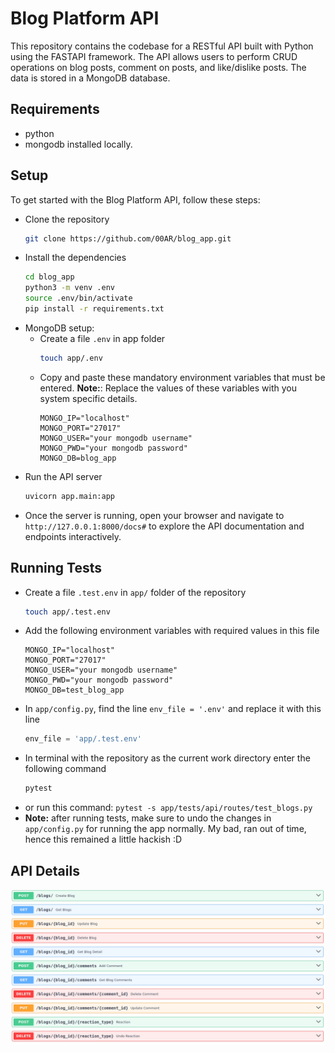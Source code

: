 # Blog Platform API
This repository contains the codebase for a RESTful API built with Python using the FASTAPI framework. The API allows users to perform CRUD operations on blog posts, comment on posts, and like/dislike posts. The data is stored in a MongoDB database.

## Requirements
- python
- mongodb installed locally.

## Setup
To get started with the Blog Platform API, follow these steps:
- Clone the repository
    ```bash 
    git clone https://github.com/00AR/blog_app.git
    ```
- Install the dependencies
    ```bash 
    cd blog_app
    python3 -m venv .env
    source .env/bin/activate
    pip install -r requirements.txt
    ```
- MongoDB setup: 
    - Create a file `.env` in app folder
        ```bash
        touch app/.env
        ```
    - Copy and paste these mandatory environment variables that must be entered. **Note:**: Replace the values of these variables with you system specific details. 
        ```
        MONGO_IP="localhost"
        MONGO_PORT="27017"
        MONGO_USER="your mongodb username"
        MONGO_PWD="your mongodb password"
        MONGO_DB=blog_app
        ```
- Run the API server
    ```bash
    uvicorn app.main:app
    ```
- Once the server is running, open your browser and navigate to `http://127.0.0.1:8000/docs#` to explore the API documentation and endpoints interactively.

## Running Tests
- Create a file `.test.env` in `app/` folder of the repository
    ```bash
    touch app/.test.env
    ```
- Add the following environment variables with required values in this file
    ```
    MONGO_IP="localhost"
    MONGO_PORT="27017"
    MONGO_USER="your mongodb username"
    MONGO_PWD="your mongodb password"
    MONGO_DB=test_blog_app
    ```
- In `app/config.py`, find the line `env_file = '.env'` and replace it with this line 
    ```py
    env_file = 'app/.test.env'
    ```
- In terminal with the repository as the current work directory enter the following command
    ```bash
    pytest
    ```
- or run this command: `pytest -s app/tests/api/routes/test_blogs.py`
- **Note:** after running tests, make sure to undo the changes in `app/config.py` for running the app normally. My bad, ran out of time, hence this remained a little hackish :D

## API Details
![image](./images/api.png)
